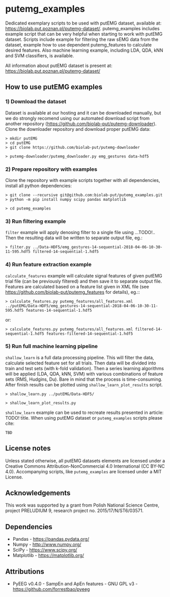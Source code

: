 # putemg_examples

Dedicated exemplary scripts to be used with putEMG dataset, available at: https://biolab.put.poznan.pl/putemg-dataset/.
putemg_examples includes example script that can be very helpful when starting to work with putEMG dataset.
Scripts include example for filtering the raw sEMG data from the dataset, example how to use dependent putemg_features 
to calculate desired features. Also machine learning example, including LDA, QDA, kNN and SVM classifiers, is available.

All information about putEMG dataset is present at: https://biolab.put.poznan.pl/putemg-dataset/

## How to use putEMG examples

### 1) Download the dataset

Dataset is available at our hosting and it can be downloaded manually, but we do strongly recomend using our automated 
download script from another repository (https://github.com/biolab-put/putemg-downloader). Clone the downloader 
repository and download proper putEMG data:

```shell
> mkdir putEMG
> cd putEMG
> git clone https://github.com/biolab-put/putemg-downloader

> putemg-downloader/putemg_downloader.py emg_gestures data-hdf5
```

### 2) Prepare repository with examples

Clone the repository with example scripts together with all dependencies, install all python dependencies:

```shell
> git clone --recursive git@github.com:biolab-put/putemg_examples.git
> python -m pip install numpy scipy pandas matplotlib

> cd putemg_examples
```

### 3) Run filtering example

`filter` example will apply denosing filter to a single file using ...TODO!.. 
Then the resulting data will be written to separate output file, eg.:

```shell
> filter.py ../Data-HDF5/emg_gestures-14-sequential-2018-04-06-10-30-11-595.hdf5 filtered-14-sequential-1.hdf5
```

### 4) Run feature extraction example

`calculate_features` example will calculate signal features of given putEMG trial file (can be previously filtered) and then save it to 
separate output file. Features are calculated based on a feature list given in XML file 
(see https://github.com/biolab-put/putemg_features for details), eg.::

```shell
> calculate_features.py putemg_features/all_features.xml ../putEMG/Data-HDF5/emg_gestures-14-sequential-2018-04-06-10-30-11-595.hdf5 features-14-sequential-1.hdf5
```

or:

```shell
> calculate_features.py putemg_features/all_features.xml filtered-14-sequential-1.hdf5 features-filtered-14-sequential-1.hdf5
```

### 5) Run full machine learning pipeline

`shallow_learn` is a full data processing pipeline. This will filter the data, calculate selected feature set for all 
trials. Then data will be divided into train and test sets (with k-fold validation). Then a series learning algorithms
will be applied (LDA, QDA, kNN, SVM) with various combinations of feature sets (RMS, Hudgins, Du). 
Bare in mind that the process is time-consuming. After finish results can be plotted using `shallow_learn_plot_results` 
script.

```shell
> shallow_learn.py ../putEMG/Data-HDF5/

> shallow_learn_plot_results.py
```

`shallow_learn` example can be used to recreate results presented in article: TODO! title. When using putEMG dataset or
`putemg_examples` scripts please cite: 

```text
TBD
```

## License notes

Unless stated otherwise, all putEMG datasets elements are licensed under a Creative Commons Attribution-NonCommercial 
4.0 International (CC BY-NC 4.0). Accompanying scripts, like `putemg_examples` are licensed under a MIT License.

## Acknowledgements

This work was supported by a grant from Polish National Science Centre, project PRELUDIUM 9, research project 
no. 2015/17/N/ST6/03571.

## Dependencies
* Pandas - https://pandas.pydata.org/
* Numpy - http://www.numpy.org/
* SciPy - https://www.scipy.org/
* Matplotlib - https://matplotlib.org/

## Attributions
* PyEEG v0.4.0 - SampEn and ApEn features - GNU GPL v3 - https://github.com/forrestbao/pyeeg